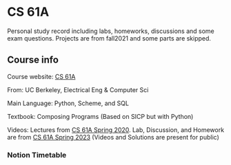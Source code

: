 # CS 61A

Personal study record including labs, homeworks, discussions and some exam questions. Projects are from fall2021 and some parts are skipped.


## Course info

Course website: [CS 61A](https://cs61a.org/)

From: UC Berkeley, Electrical Eng & Computer Sci

Main Language: Python, Scheme, and SQL

Textbook: Composing Programs (Based on SICP but with Python)

Videos: Lectures from [CS 61A Spring 2020](https://inst.eecs.berkeley.edu/~cs61a/sp20/). Lab, Discussion, and Homework are from [CS 61A Spring 2023](https://cs61a.org/) (Videos and Solutions are present for public)

### Notion Timetable

<!--
## Completion Matrix

| Labs                     | Homework                | Discussions**             | Exam Preps | CS Mentors | Projects*                 |
| ------------------------ | ----------------------- | ------------------------- | ---------- | ---------- | ------------------------- |
| lab01 :heavy_check_mark: | hw01 :heavy_check_mark: | disc01 :heavy_check_mark: | prep01 :x: | csm01 :x:  | hog    :heavy_check_mark: |
| lab02 :heavy_check_mark: | hw02 :heavy_check_mark: | disc02 :heavy_check_mark: | prep02 :x: | csm02 :x:  | maps   :heavy_check_mark: |
| lab03 :heavy_check_mark: | hw03 :heavy_check_mark: | disc03 :heavy_check_mark: | prep03 :x: | csm03 :x:  | ants   :heavy_check_mark: |
| lab04 :heavy_check_mark: | hw04 :heavy_check_mark: | disc04 :x:                | prep04 :x: | csm04 :x:  | scheme :heavy_check_mark: |
| lab05 :heavy_check_mark: | hw05 :heavy_check_mark: | disc05 :x:                | prep05 :x: | csm05 :x:  |                           |
| lab06 :heavy_check_mark: | hw06 :heavy_check_mark: | disc06 :x:                | prep06 :x: | csm06 :x:  |                           |
| lab07 :heavy_check_mark: | hw07 :heavy_check_mark: | disc07 :x:                | prep07 :x: | csm07 :x:  |                           |
| lab08 :heavy_check_mark: | hw08 :heavy_check_mark: | disc08 :x:                | prep08 :x: | csm08 :x:  |                           |
| lab09 :heavy_check_mark: | hw09 :heavy_check_mark: | disc09 :x:                | prep09 :x: | csm09 :x:  |                           |
| lab10 :heavy_check_mark: | hw10 :x:                | disc10 :x:                | prep10 :x: |            |                           |
| lab11 :x:                | hw11 :x:                | disc11 :x:                |            |            |                           |
| lab12 :x:                | hw12 :x:                |                           |            |            |                           |
| lab13 :x:                | hw13 :x:                |                           |            |            |                           |

\*The **Hog contest** and **Scheme Art** projects were not included since they require online interaction within the class.

\*\*Some of the non-code questions in the discussions such as drawing environment diagrams are omitted for obvious reasons.

-->
